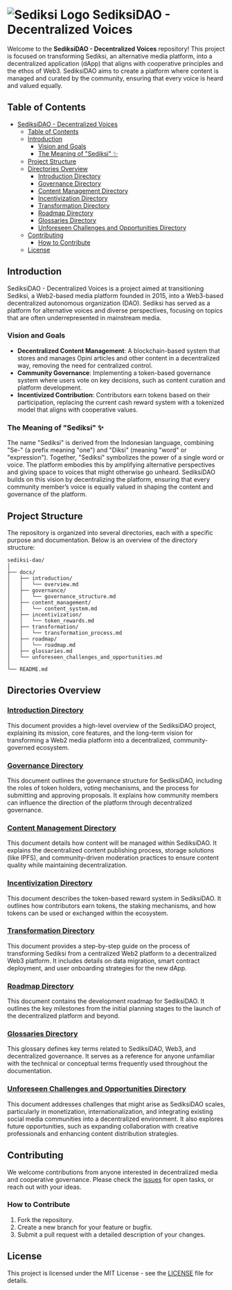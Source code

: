# ![Sediksi Logo](https://sediksi.com/wp-content/uploads/2020/09/Logo-Baru-Sediksi.png) SediksiDAO - Decentralized Voices

Welcome to the **SediksiDAO - Decentralized Voices** repository! This project is focused on transforming Sediksi, an alternative media platform, into a decentralized application (dApp) that aligns with cooperative principles and the ethos of Web3. SediksiDAO aims to create a platform where content is managed and curated by the community, ensuring that every voice is heard and valued equally.

## Table of Contents

- [ SediksiDAO - Decentralized Voices](#-sediksidao---decentralized-voices)
  - [Table of Contents](#table-of-contents)
  - [Introduction](#introduction)
    - [Vision and Goals](#vision-and-goals)
    - [The Meaning of "Sediksi" ✨](#the-meaning-of-sediksi-)
  - [Project Structure](#project-structure)
  - [Directories Overview](#directories-overview)
    - [Introduction Directory](#introduction-directory)
    - [Governance Directory](#governance-directory)
    - [Content Management Directory](#content-management-directory)
    - [Incentivization Directory](#incentivization-directory)
    - [Transformation Directory](#transformation-directory)
    - [Roadmap Directory](#roadmap-directory)
    - [Glossaries Directory](#glossaries-directory)
    - [Unforeseen Challenges and Opportunities Directory](#unforeseen-challenges-and-opportunities-directory)
  - [Contributing](#contributing)
    - [How to Contribute](#how-to-contribute)
  - [License](#license)

## Introduction

SediksiDAO - Decentralized Voices is a project aimed at transitioning Sediksi, a Web2-based media platform founded in 2015, into a Web3-based decentralized autonomous organization (DAO). Sediksi has served as a platform for alternative voices and diverse perspectives, focusing on topics that are often underrepresented in mainstream media.

### Vision and Goals

- **Decentralized Content Management**: A blockchain-based system that stores and manages Opini articles and other content in a decentralized way, removing the need for centralized control.
- **Community Governance**: Implementing a token-based governance system where users vote on key decisions, such as content curation and platform development.
- **Incentivized Contribution**: Contributors earn tokens based on their participation, replacing the current cash reward system with a tokenized model that aligns with cooperative values.

### The Meaning of "Sediksi" ✨

The name "Sediksi" is derived from the Indonesian language, combining "Se-" (a prefix meaning "one") and "Diksi" (meaning "word" or "expression"). Together, "Sediksi" symbolizes the power of a single word or voice. The platform embodies this by amplifying alternative perspectives and giving space to voices that might otherwise go unheard. SediksiDAO builds on this vision by decentralizing the platform, ensuring that every community member’s voice is equally valued in shaping the content and governance of the platform.

## Project Structure

The repository is organized into several directories, each with a specific purpose and documentation. Below is an overview of the directory structure:

```plaintext
sediksi-dao/
│
├── docs/
│   ├── introduction/
│   │   └── overview.md
│   ├── governance/
│   │   └── governance_structure.md
│   ├── content_management/
│   │   └── content_system.md
│   ├── incentivization/
│   │   └── token_rewards.md
│   ├── transformation/
│   │   └── transformation_process.md
│   ├── roadmap/
│   │   └── roadmap.md
│   ├── glossaries.md
│   └── unforeseen_challenges_and_opportunities.md
│
└── README.md
```

## Directories Overview

### [Introduction Directory](docs/introduction/overview.md)

This document provides a high-level overview of the SediksiDAO project, explaining its mission, core features, and the long-term vision for transforming a Web2 media platform into a decentralized, community-governed ecosystem.

### [Governance Directory](docs/governance/governance_structure.md)

This document outlines the governance structure for SediksiDAO, including the roles of token holders, voting mechanisms, and the process for submitting and approving proposals. It explains how community members can influence the direction of the platform through decentralized governance.

### [Content Management Directory](docs/content_management/content_system.md)

This document details how content will be managed within SediksiDAO. It explains the decentralized content publishing process, storage solutions (like IPFS), and community-driven moderation practices to ensure content quality while maintaining decentralization.

### [Incentivization Directory](docs/incentivization/token_rewards.md)

This document describes the token-based reward system in SediksiDAO. It outlines how contributors earn tokens, the staking mechanisms, and how tokens can be used or exchanged within the ecosystem.

### [Transformation Directory](docs/transformation/transformation_process.md)

This document provides a step-by-step guide on the process of transforming Sediksi from a centralized Web2 platform to a decentralized Web3 platform. It includes details on data migration, smart contract deployment, and user onboarding strategies for the new dApp.

### [Roadmap Directory](docs/roadmap/roadmap.md)

This document contains the development roadmap for SediksiDAO. It outlines the key milestones from the initial planning stages to the launch of the decentralized platform and beyond.

### [Glossaries Directory](docs/glossaries.md)

This glossary defines key terms related to SediksiDAO, Web3, and decentralized governance. It serves as a reference for anyone unfamiliar with the technical or conceptual terms frequently used throughout the documentation.

### [Unforeseen Challenges and Opportunities Directory](docs/unforeseen_challenges_and_opportunities/unforeseen_challenges_and_opportunities.md)

This document addresses challenges that might arise as SediksiDAO scales, particularly in monetization, internationalization, and integrating existing social media communities into a decentralized environment. It also explores future opportunities, such as expanding collaboration with creative professionals and enhancing content distribution strategies.

## Contributing

We welcome contributions from anyone interested in decentralized media and cooperative governance. Please check the [issues](https://github.com/your-username/sediksi-dao/issues) for open tasks, or reach out with your ideas.

### How to Contribute

1. Fork the repository.
2. Create a new branch for your feature or bugfix.
3. Submit a pull request with a detailed description of your changes.

## License

This project is licensed under the MIT License - see the [LICENSE](LICENSE) file for details.
